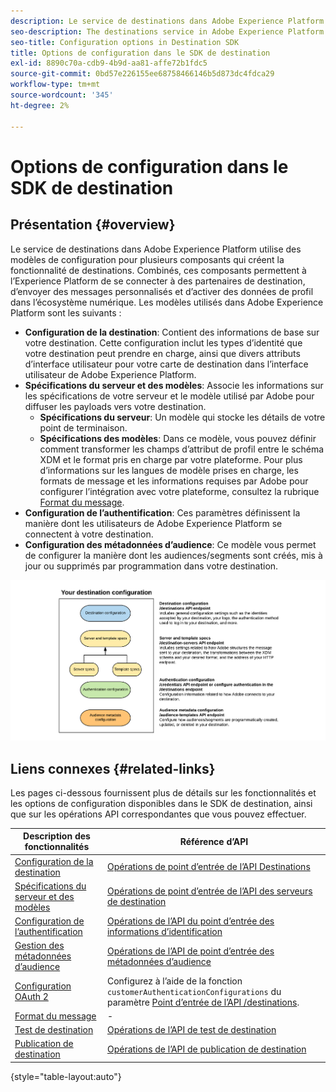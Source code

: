 ```yaml
---
description: Le service de destinations dans Adobe Experience Platform utilise des modèles de configuration pour plusieurs composants qui créent la fonctionnalité de destinations. Combinés, ces composants permettent à l’Experience Platform de se connecter à des partenaires de destination, d’envoyer des messages personnalisés et d’activer des données de profil dans l’écosystème numérique.
seo-description: The destinations service in Adobe Experience Platform uses configuration templates for several components that build up the destinations functionality. Combined, these components allow Experience Platform to connect to destination partners, send custom messages, and activate profile data across the digital ecosystem.
seo-title: Configuration options in Destination SDK
title: Options de configuration dans le SDK de destination
exl-id: 8890c70a-cdb9-4b9d-aa81-affe72b1fdc5
source-git-commit: 0bd57e226155ee68758466146b5d873dc4fdca29
workflow-type: tm+mt
source-wordcount: '345'
ht-degree: 2%

---
```


# Options de configuration dans le SDK de destination

## Présentation {#overview}

Le service de destinations dans Adobe Experience Platform utilise des modèles de configuration pour plusieurs composants qui créent la fonctionnalité de destinations. Combinés, ces composants permettent à l’Experience Platform de se connecter à des partenaires de destination, d’envoyer des messages personnalisés et d’activer des données de profil dans l’écosystème numérique. Les modèles utilisés dans Adobe Experience Platform sont les suivants :

* **Configuration de la destination**: Contient des informations de base sur votre destination. Cette configuration inclut les types d’identité que votre destination peut prendre en charge, ainsi que divers attributs d’interface utilisateur pour votre carte de destination dans l’interface utilisateur de Adobe Experience Platform.
* **Spécifications du serveur et des modèles**: Associe les informations sur les spécifications de votre serveur et le modèle utilisé par Adobe pour diffuser les payloads vers votre destination.
   * **Spécifications du serveur**: Un modèle qui stocke les détails de votre point de terminaison.
   * **Spécifications des modèles**: Dans ce modèle, vous pouvez définir comment transformer les champs d’attribut de profil entre le schéma XDM et le format pris en charge par votre plateforme. Pour plus d’informations sur les langues de modèle prises en charge, les formats de message et les informations requises par Adobe pour configurer l’intégration avec votre plateforme, consultez la rubrique [Format du message](./message-format.md).
* **Configuration de l’authentification**: Ces paramètres définissent la manière dont les utilisateurs de Adobe Experience Platform se connectent à votre destination.
* **Configuration des métadonnées d’audience**: Ce modèle vous permet de configurer la manière dont les audiences/segments sont créés, mis à jour ou supprimés par programmation dans votre destination.

![Modèles et configurations du SDK de destination](./assets/self-service-configuration.png)

## Liens connexes {#related-links}

Les pages ci-dessous fournissent plus de détails sur les fonctionnalités et les options de configuration disponibles dans le SDK de destination, ainsi que sur les opérations API correspondantes que vous pouvez effectuer.

| Description des fonctionnalités | Référence d’API |
|--- |--- |
| [Configuration de la destination](./destination-configuration.md) | [Opérations de point d’entrée de l’API Destinations](./destination-configuration-api.md) |
| [Spécifications du serveur et des modèles](./server-and-template-configuration.md) | [Opérations de point d’entrée de l’API des serveurs de destination](./destination-server-api.md) |
| [Configuration de l’authentification](./authentication-configuration.md) | [Opérations de l’API du point d’entrée des informations d’identification](./credentials-configuration-api.md) |
| [Gestion des métadonnées d’audience](./audience-metadata-management.md) | [Opérations de l’API de point d’entrée des métadonnées d’audience](./audience-metadata-api.md) |
| [Configuration OAuth 2](./oauth2-authentication.md) | Configurez à l’aide de la fonction `customerAuthenticationConfigurations` du paramètre [Point d’entrée de l’API /destinations](./destination-configuration-api.md). |
| [Format du message](./message-format.md) | - |
| [Test de destination](./test-destination.md) | [Opérations de l’API de test de destination](./destination-testing-api.md) |
| [Publication de destination](./configure-destination-instructions.md#publish-destination) | [Opérations de l’API de publication de destination](./destination-publish-api.md) |

{style=&quot;table-layout:auto&quot;}
